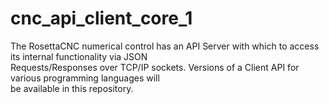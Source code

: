 ﻿# cnc_api_client_core_1
The RosettaCNC numerical control has an API Server with which to access its internal functionality via JSON<br>
Requests/Responses over TCP/IP sockets. Versions of a Client API for various programming languages will<br>
be available in this repository.